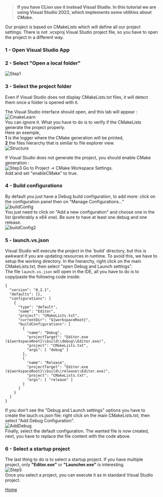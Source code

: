 > **If you have CLion use it instead Visual Studio. In this tutorial we are using Visual Studio 2022, which implements some utilities about CMake.**  
  
Our project is based on CMakeLists which will define all our project settings. There is not .vcxproj Visual Studio project file, so you have to open the project in a different way.  

### 1 - Open Visual Studio App  
### 2 - Select "Open a local folder"
![Step1](uploads/0d6f77896739e71c33e83791c178e9fd/Step1.png)
### 3 - Select the project folder  
Even if Visual Studio does not display CMakeLists.txt files, it will detect them once a folder is opened with it.  

The Visual Studio interface should open, and this tab will appear :  
![CmakeLearn](uploads/888a8a8b2d7faf522da62990bc171ccd/CmakeLearn.png)  
You can ignore it. What you have to do is to verify if the CMakeLists generate the project properly.  
Here an exemple,   
**1** is the logger where the CMake generation will be printed,   
**2** the files hierarchy that is similar to file explorer view.  
![Structure](uploads/5069a10b1b01e021c4628e206cd0841a/Structure.png) 

If Visual Studio does not generate the project, you should enable CMake generation :  
![Step3](uploads/7aa780f7ad8c53999925b2939ca359cf/Step3.png)
Go to Project -> CMake Workspace Settings.  
Add and set "enableCMake" to true.  

### 4 - Build configurations

By default you just have a Debug build configuration, to add more: click on the configuration panel then on "Manage Configurations..."  
![buildConfig](uploads/48992bc7f6292b66d8989a4a021495dc/buildConfig.png)  
You just need to click on "Add a new configuration" and choose one in the list (preferably a x64 one). Be sure to have at least one debug and one release.  
![buildConfig2](uploads/b36e4611b0e46cdb0b6ae8c3fc50d069/buildConfig2.png)

### 5 - launch.vs.json  

Visual Studio will execute the project in the 'build' directory, but this is awkward if you are updating resources in runtime. To avoid this, we have to setup the working directory. In the hierarchy, right click on the main CMakeLists.txt, then select "open Debug and Launch settings".   
The file `launch.vs.json` will open in the IDE, all you have to do is to copy/paste the following code inside:
```
{
  "version": "0.2.1",
  "defaults": {},
  "configurations": [
    {
      "type": "default",
      "name": "Editor",
      "project": "CMakeLists.txt",
      "currentDir": "${workspaceRoot}",
      "buildConfigurations": [
        {
          "name": "Debug",
          "projectTarget": "Editor.exe (${workspaceRoot}\\build\\debug\\Editor.exe)",
          "project": "CMakeLists.txt",
          "args": [ "debug" ]
        },
        {
          "name": "Release",
          "projectTarget": "Editor.exe (${workspaceRoot}\\build\\release\\Editor.exe)",
          "project": "CMakeLists.txt",
          "args": [ "release" ]
        }
      ]
    }
  ]
}
```

If you don't see the "Debug and Launch settings" options you have to create the lauch.vs.json file: right click on the main CMakeLists.txt, then select "Add Debug Configuration".  
![AddDebug](uploads/d3a7329d56a2c1edd428d0440f4b03e9/AddDebug.png)  
Finally, select the default configuration. The wanted file is now created, next, you have to replace the file content with the code above.  

### 6 - Select a startup project  
The last thing to do is to select a startup project. If you have multiple project, only **"Editor.exe"** or **"Launcher.exe"** is interesting.   
![Step5](uploads/1201e3eb193a964ced85f3d7c4d764e1/Step5.png)  
Once you select a project, you can execute it as in standard Visual Studio project.  

[Home](Home.md)